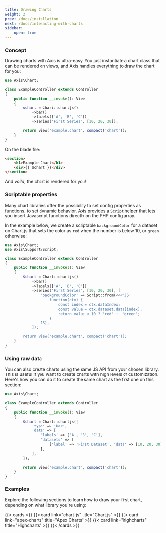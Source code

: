 ```yaml
---
title: Drawing Charts
weight: 2
prev: /docs/installation
next: /docs/interacting-with-charts
sidebar:
    open: true
---
```


### Concept

Drawing charts with Axis is ultra-easy. You just instantiate a chart class that can be rendered on views, and Axis handles everything to draw the chart for you:

```php
use Axis\Chart;

class ExampleController extends Controller
{
    public function __invoke(): View
    {
        $chart = Chart::chartjs()
            ->bar()
            ->labels(['A', 'B', 'C'])
            ->series('First Series', [10, 20, 30]);

        return view('example.chart', compact('chart'));
    }
}
```

On the blade file:

```html
<section>
    <h1>Example Chart</h1>
    <div>{{ $chart }}</div>
</section>
```

And _voilà_, the chart is rendered for you!

### Scriptable properties

Many chart libraries offer the possibility to set config properties as functions, to set dynamic behavior. Axis provides a `Script` helper that lets you insert Javascript functions directly on the PHP config array.

In the example below, we create a scriptable `backgroundColor` for a dataset on Chart.js that sets the color as `red` when the number is below 10, or `green` otherwise:

```php
use Axis\Chart;
use Axis\Support\Script;

class ExampleController extends Controller
{
    public function __invoke(): View
    {
        $chart = Chart::chartjs()
            ->bar()
            ->labels(['A', 'B', 'C'])
            ->series('First Series', [10, 20, 30], [
                'backgroundColor' => Script::from(<<<'JS'
                    function(ctx) {
                        const index = ctx.dataIndex;
                        const value = ctx.dataset.data[index];
                        return value < 10 ? 'red' :  'green';
                    }
                JS),
            ]);

        return view('example.chart', compact('chart'));
    }
}
```

### Using raw data

You can also create charts using the same JS API from your chosen library. This is useful if you want to create charts with high levels of customization. Here's how you can do it to create the same chart as the first one on this section:

```php
use Axis\Chart;

class ExampleController extends Controller
{
    public function __invoke(): View
    {
        $chart = Chart::chartjs([
            'type' => 'bar',
            'data' => [
                'labels' => ['A', 'B', 'C'],
                'datasets' => [
                    ['label' => 'First Dataset', 'data' => [10, 20, 30]],
                ],
            ],
        ]);

        return view('example.chart', compact('chart'));
    }
}
```

### Examples

Explore the following sections to learn how to draw your first chart, depending on what library you're using:

<!--more-->

{{< cards >}}
{{< card link="chart-js" title="Chart.js" >}}
{{< card link="apex-charts" title="Apex Charts" >}}
{{< card link="highcharts" title="Highcharts" >}}
{{< /cards >}}
